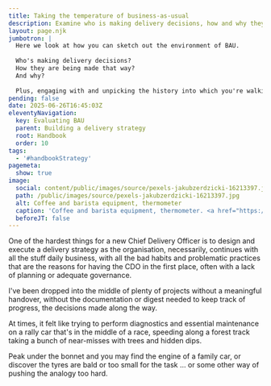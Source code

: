 ```yaml
---
title: Taking the temperature of business-as-usual
description: Examine who is making delivery decisions, how and why they are being made that way … and work out how to unpick history
layout: page.njk
jumbotron: |
  Here we look at how you can sketch out the environment of BAU.
  
  Who's making delivery decisions?
  How they are being made that way?
  And why?
  
  Plus, engaging with and unpicking the history into which you're walking.
pending: false
date: 2025-06-26T16:45:03Z
eleventyNavigation:
  key: Evaluating BAU
  parent: Building a delivery strategy
  root: Handbook
  order: 10
tags:
  - '#handbookStrategy'
pagemeta:
  show: true
image:
  social: content/public/images/source/pexels-jakubzerdzicki-16213397.jpg
  path: /public/images/source/pexels-jakubzerdzicki-16213397.jpg
  alt: Coffee and barista equipment, thermometer
  caption: 'Coffee and barista equipment, thermometer. <a href="https://www.pexels.com/photo/coffee-and-barista-equipment-thermometer-16213397/" target="_blank" rel="noopener">Photo</a> by <a href="https://www.pexels.com/@jakubzerdzicki/" target="_blank" rel="noopener">Jakub Zerdzicki</a> on Pexels.'
  beforeJT: false
---
```


One of the hardest things for a new Chief Delivery Officer is to design and execute a delivery strategy as the organisation, necessarily, continues with all the stuff daily business, with all the bad habits and problematic practices that are the reasons for having the CDO in the first place, often with a lack of planning or adequate governance.

I've been dropped into the middle of plenty of projects without a meaningful handover, without the documentation or digest needed to keep track of progress, the decisions made along the way.

At times, it felt like trying to perform diagnostics and essential maintenance on a rally car that's in the middle of a race, speeding along a forest track taking a bunch of near-misses with trees and hidden dips.

Peak under the bonnet and you may find the engine of a family car, or discover the tyres are bald or too small for the task … or some other way of pushing the analogy too hard.
